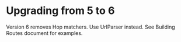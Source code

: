 # Upgrading from 5 to 6

Version 6 removes Hop matchers. Use UrlParser instead. See Building Routes document for examples.

